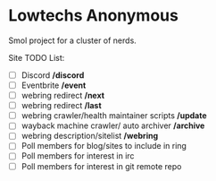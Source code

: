 # Lowtechs Anonymous

Smol project for a cluster of nerds.

Site TODO List:
- [ ] Discord **/discord**
- [ ] Eventbrite **/event**
- [ ] webring redirect **/next**
- [ ] webring redirect **/last**
- [ ] webring crawler/health maintainer scripts **/update**
- [ ] wayback machine crawler/ auto archiver **/archive**
- [ ] webring description/sitelist **/webring**
- [ ] Poll members for blog/sites to include in ring
- [ ] Poll members for interest in irc
- [ ] Poll members for interest in git remote repo
